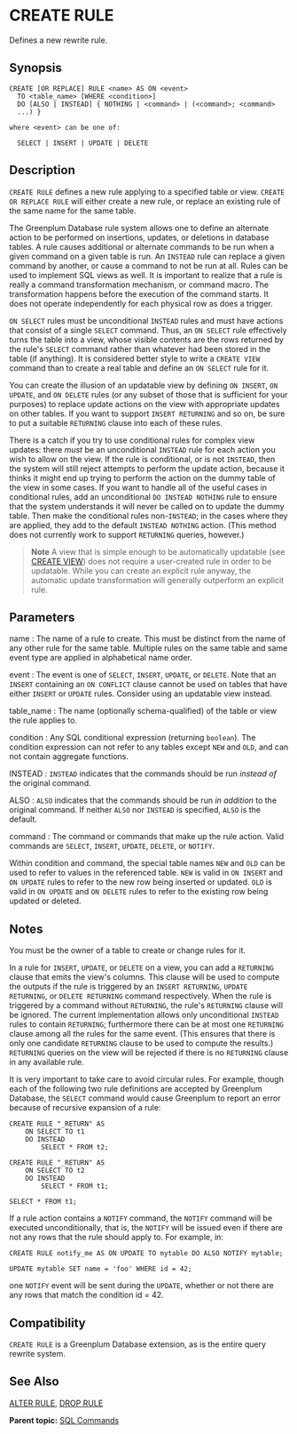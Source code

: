 # CREATE RULE 

Defines a new rewrite rule.

## Synopsis 

``` {#sql_command_synopsis}
CREATE [OR REPLACE] RULE <name> AS ON <event>
  TO <table_name> [WHERE <condition>] 
  DO [ALSO | INSTEAD] { NOTHING | <command> | (<command>; <command> 
  ...) }

where <event> can be one of:

  SELECT | INSERT | UPDATE | DELETE
```

## Description 

`CREATE RULE` defines a new rule applying to a specified table or view. `CREATE OR REPLACE RULE` will either create a new rule, or replace an existing rule of the same name for the same table.

The Greenplum Database rule system allows one to define an alternate action to be performed on insertions, updates, or deletions in database tables. A rule causes additional or alternate commands to be run when a given command on a given table is run. An `INSTEAD` rule can replace a given command by another, or cause a command to not be run at all. Rules can be used to implement SQL views as well. It is important to realize that a rule is really a command transformation mechanism, or command macro. The transformation happens before the execution of the command starts. It does not operate independently for each physical row as does a trigger.

`ON SELECT` rules must be unconditional `INSTEAD` rules and must have actions that consist of a single `SELECT` command. Thus, an `ON SELECT` rule effectively turns the table into a view, whose visible contents are the rows returned by the rule's `SELECT` command rather than whatever had been stored in the table \(if anything\). It is considered better style to write a `CREATE VIEW` command than to create a real table and define an `ON SELECT` rule for it.

You can create the illusion of an updatable view by defining `ON INSERT`, `ON UPDATE`, and `ON DELETE` rules \(or any subset of those that is sufficient for your purposes\) to replace update actions on the view with appropriate updates on other tables. If you want to support `INSERT RETURNING` and so on, be sure to put a suitable `RETURNING` clause into each of these rules.

There is a catch if you try to use conditional rules for complex view updates: there *must* be an unconditional `INSTEAD` rule for each action you wish to allow on the view. If the rule is conditional, or is not `INSTEAD`, then the system will still reject attempts to perform the update action, because it thinks it might end up trying to perform the action on the dummy table of the view in some cases. If you want to handle all of the useful cases in conditional rules, add an unconditional `DO INSTEAD NOTHING` rule to ensure that the system understands it will never be called on to update the dummy table. Then make the conditional rules non-`INSTEAD`; in the cases where they are applied, they add to the default `INSTEAD NOTHING` action. \(This method does not currently work to support `RETURNING` queries, however.\)

> **Note** A view that is simple enough to be automatically updatable \(see [CREATE VIEW](CREATE_VIEW.html)\) does not require a user-created rule in order to be updatable. While you can create an explicit rule anyway, the automatic update transformation will generally outperform an explicit rule.

## Parameters 

name
:   The name of a rule to create. This must be distinct from the name of any other rule for the same table. Multiple rules on the same table and same event type are applied in alphabetical name order.

event
:   The event is one of `SELECT`, `INSERT`, `UPDATE`, or `DELETE`. Note that an `INSERT` containing an `ON CONFLICT` clause cannot be used on tables that have either `INSERT` or `UPDATE` rules. Consider using an updatable view instead.

table\_name
:   The name \(optionally schema-qualified\) of the table or view the rule applies to.

condition
:   Any SQL conditional expression \(returning `boolean`\). The condition expression can not refer to any tables except `NEW` and `OLD`, and can not contain aggregate functions.

INSTEAD
:   `INSTEAD` indicates that the commands should be run *instead of* the original command.

ALSO
:   `ALSO` indicates that the commands should be run *in addition* to the original command. If neither `ALSO` nor `INSTEAD` is specified, `ALSO` is the default.

command
:   The command or commands that make up the rule action. Valid commands are `SELECT`, `INSERT`, `UPDATE`, `DELETE`, or `NOTIFY`.

Within condition and command, the special table names `NEW` and `OLD` can be used to refer to values in the referenced table. `NEW` is valid in `ON INSERT` and `ON UPDATE` rules to refer to the new row being inserted or updated. `OLD` is valid in `ON UPDATE` and `ON DELETE` rules to refer to the existing row being updated or deleted.

## Notes 

You must be the owner of a table to create or change rules for it.

In a rule for `INSERT`, `UPDATE`, or `DELETE` on a view, you can add a `RETURNING` clause that emits the view's columns. This clause will be used to compute the outputs if the rule is triggered by an `INSERT RETURNING`, `UPDATE RETURNING`, or `DELETE RETURNING` command respectively. When the rule is triggered by a command without `RETURNING`, the rule's `RETURNING` clause will be ignored. The current implementation allows only unconditional `INSTEAD` rules to contain `RETURNING`; furthermore there can be at most one `RETURNING` clause among all the rules for the same event. \(This ensures that there is only one candidate `RETURNING` clause to be used to compute the results.\) `RETURNING` queries on the view will be rejected if there is no `RETURNING` clause in any available rule.

It is very important to take care to avoid circular rules. For example, though each of the following two rule definitions are accepted by Greenplum Database, the `SELECT` command would cause Greenplum to report an error because of recursive expansion of a rule:

```
CREATE RULE "_RETURN" AS
    ON SELECT TO t1
    DO INSTEAD
        SELECT * FROM t2;

CREATE RULE "_RETURN" AS
    ON SELECT TO t2
    DO INSTEAD
        SELECT * FROM t1;

SELECT * FROM t1;
```

If a rule action contains a `NOTIFY` command, the `NOTIFY` command will be executed unconditionally, that is, the `NOTIFY` will be issued even if there are not any rows that the rule should apply to. For example, in:

```
CREATE RULE notify_me AS ON UPDATE TO mytable DO ALSO NOTIFY mytable;

UPDATE mytable SET name = 'foo' WHERE id = 42;
```

one `NOTIFY` event will be sent during the `UPDATE`, whether or not there are any rows that match the condition id = 42.


## Compatibility 

`CREATE RULE` is a Greenplum Database extension, as is the entire query rewrite system.

## See Also 

[ALTER RULE](ALTER_RULE.html), [DROP RULE](DROP_RULE.html)

**Parent topic:** [SQL Commands](../sql_commands/sql_ref.html)

